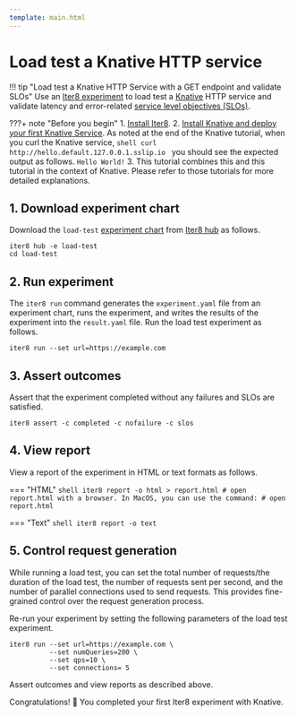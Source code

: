 ```yaml
---
template: main.html
---
```


# Load test a Knative HTTP service

!!! tip "Load test a Knative HTTP Service with a GET endpoint and validate SLOs"
    Use an [Iter8 experiment](concepts.md#what-is-an-iter8-experiment) to load test a [Knative](https://knative.dev/) HTTP service and validate latency and error-related [service level objectives (SLOs)](../user-guide/topics/slos.md).

???+ note "Before you begin"
    1. [Install Iter8](../../getting-started/install.md).
    2. [Install Knative and deploy your first Knative Service](https://knative.dev/docs/getting-started/first-service/). As noted at the end of the Knative tutorial, when you curl the Knative service,
    ```shell
    curl http://hello.default.127.0.0.1.sslip.io
    ```
    you should see the expected output as follows.
    ```
    Hello World!
    ```
    3. This tutorial combines this and this tutorial in the context of Knative. Please refer to those tutorials for more detailed explanations.

## 1. Download experiment chart
Download the `load-test` [experiment chart](concepts.md#experiment-chart) from [Iter8 hub](../user-guide/topics/iter8hub.md) as follows.

```shell
iter8 hub -e load-test
cd load-test
```

## 2. Run experiment
The `iter8 run` command generates the `experiment.yaml` file from an experiment chart, runs the experiment, and writes the results of the experiment into the `result.yaml` file. Run the load test experiment as follows.

```shell
iter8 run --set url=https://example.com
```

## 3. Assert outcomes
Assert that the experiment completed without any failures and SLOs are satisfied.

```shell
iter8 assert -c completed -c nofailure -c slos
```

## 4. View report
View a report of the experiment in HTML or text formats as follows.

=== "HTML"
    ```shell
    iter8 report -o html > report.html
    # open report.html with a browser. In MacOS, you can use the command:
    # open report.html
    ```

=== "Text"
    ```shell
    iter8 report -o text
    ```

## 5. Control request generation
While running a load test, you can set the total number of requests/the duration of the load test, the number of requests sent per second, and the number of parallel connections used to send requests. This provides fine-grained control over the request generation process.

Re-run your experiment by setting the following parameters of the load test experiment.

```shell
iter8 run --set url=https://example.com \
          --set numQueries=200 \
          --set qps=10 \
          --set connections= 5
```

Assert outcomes and view reports as described above.

Congratulations! :tada: You completed your first Iter8 experiment with Knative.
